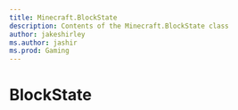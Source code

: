 ```yaml
---
title: Minecraft.BlockState
description: Contents of the Minecraft.BlockState class
author: jakeshirley
ms.author: jashir
ms.prod: Gaming
---
```

# BlockState


